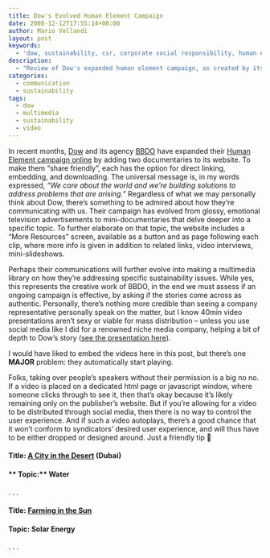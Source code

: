 ```yaml
---
title: Dow's Evolved Human Element Campaign
date: 2008-12-12T17:55:14+00:00
author: Mario Vellandi
layout: post
keywords:
  - 'dow, sustainability, csr, corporate social responsibility, human element, campaign, communication, video, multimedia, bbdo, social media, marketing, story, criticism, agency, water, solar energy '
description:
  - "Review of Dow's expanded human element campaign, as created by its agency BBDO, with strengths & weaknesses. Social media was employed, but not well executed."
categories:
  - communication
  - sustainability
tags:
  - dow
  - multimedia
  - sustainability
  - video
---
```

In recent months, <a rel="nofollow" href="http://www.dow.com">Dow</a> and its agency <a rel="nofollow" href="http://www.bbdo.com">BBDO</a> have expanded their <a rel="nofollow" href="http://www.dow.com/Hu/">Human Element campaign online</a> by adding two documentaries to its website. To make them &#8220;share friendly&#8221;, each has the option for direct linking, embedding, and downloading. The universal message is, in my words expressed, _&#8220;We care about the world and we&#8217;re building solutions to address problems that are arising.&#8221;_ Regardless of what we may personally think about Dow, there&#8217;s something to be admired about how they&#8217;re communicating with us. Their campaign has evolved from glossy, emotional television advertisements to mini-documentaries that delve deeper into a specific topic. To further elaborate on that topic, the website includes a &#8220;More Resources&#8221; screen, available as a button and as page following each clip, where more info is given in addition to related links, video interviews, mini-slideshows.

Perhaps their communications will further evolve into making a multimedia library on how they&#8217;re addressing specific sustainability issues. While yes, this represents the creative work of BBDO, in the end we must assess if an ongoing campaign is effective, by asking if the stories come across as authentic. Personally, there&#8217;s nothing more credible than seeing a company representative personally speak on the matter, but I know 40min video presentations aren&#8217;t sexy or viable for mass distribution &#8211; unless you use social media like I did for a renowned niche media company, helping a bit of depth to Dow&#8217;s story ([see the presentation here](../dows-human-element-campaign/)).

I would have liked to embed the videos here in this post, but there&#8217;s one **MAJOR** problem: they automatically start playing.

Folks, taking over people&#8217;s speakers without their permission is a big no no. If a video is placed on a dedicated html page or javascript window, where someone clicks through to see it, then that&#8217;s okay because it&#8217;s likely remaining only on the publisher&#8217;s website. But if you&#8217;re allowing for a video to be distributed through social media, then there is no way to control the user experience. And if such a video autoplays, there&#8217;s a good chance that it won&#8217;t conform to syndicators&#8217; desired user experience, and will thus have to be either dropped or designed around. Just a friendly tip 🙂

#### **Title:** **<a rel="nofollow" href="http://www.dow.com/hu/?story=aCityInTheDesert">A City in the Desert</a>** (Dubai)

#### ** Topic:** Water

. . .

#### **Title:** **<a rel="nofollow" href="http://www.dow.com/hu/?story=farmingTheSun">Farming in the Sun</a>**

#### **<a rel="nofollow" href="http://www.dow.com/hu/?story=farmingTheSun"> </a> Topic:** Solar Energy

. . .
